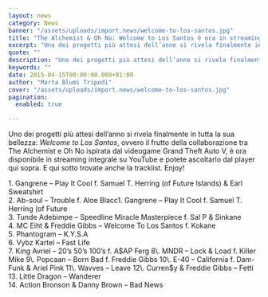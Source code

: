 ```yaml
---
layout: news
category: News
banner: "/assets/uploads/import.news/welcome-to-los-santos.jpg"
title: "The Alchemist & Oh No: Welcome to Los Santos è ora in streaming integrale"
excerpt: "Uno dei progetti più attesi dell’anno si rivela finalmente in tutta la sua bellezza: Welcome to Los Santos, ovvero il frutto della collaborazione tra The Alchemist e Oh No ispirata dal videogame Grand Theft Auto V, è ora disponibile in streaming integrale su YouTube e potete ascoltarlo dal player qui sopra. E qui sotto trovate [&hellip"
quote: ""
description: "Uno dei progetti più attesi dell’anno si rivela finalmente in tutta la sua bellezza: Welcome to Los Santos, ovvero il frutto della collaborazione tra The Alchemist e Oh No ispirata dal videogame Grand Theft Auto V, è ora disponibile in streaming integrale su YouTube e potete ascoltarlo dal player qui sopra. E qui sotto trovate [&hellip"
keywords: ""
date: 2015-04-15T00:00:00.000+01:00
author: "Marta Blumi Tripodi"
cover: "/assets/uploads/import.news/welcome-to-los-santos.jpg"
pagination:
  enabled: true

---
```


Uno dei progetti più attesi dell’anno si rivela finalmente in tutta la sua bellezza: _Welcome to Los Santos_, ovvero il frutto della collaborazione tra The Alchemist e Oh No ispirata dal videogame Grand Theft Auto V, è ora disponibile in streaming integrale su YouTube e potete ascoltarlo dal player qui sopra. E qui sotto trovate anche la tracklist. Enjoy!

1\. Gangrene – Play It Cool f. Samuel T. Herring (of Future Islands) & Earl Sweatshirt  
2\. Ab-soul – Trouble f. Aloe Blacc1\. Gangrene – Play It Cool f. Samuel T. Herring (of Future  
3\. Tunde Adebimpe – Speedline Miracle Masterpiece f. Sal P & Sinkane  
4\. MC Eiht & Freddie Gibbs – Welcome To Los Santos f. Kokane  
5\. Phantogram – K.Y.S.A  
6\. Vybz Kartel – Fast Life  
7\. King Avriel – 20’s 50’s 100’s f. A$AP Ferg  
8\. MNDR – Lock & Load f. Killer Mike  
9\. Popcaan – Born Bad f. Freddie Gibbs  
10\. E-40 – California f. Dam-Funk & Ariel Pink  
11\. Wavves – Leave  
12\. Curren$y & Freddie Gibbs – Fetti  
13\. Little Dragon – Wanderer  
14\. Action Bronson & Danny Brown – Bad News